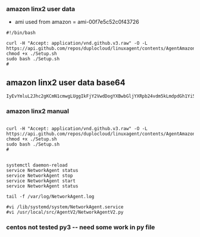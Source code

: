 ### amazon linx2 user data
* ami used from amazon = ami-00f7e5c52c0f43726
```
#!/bin/bash

curl -H "Accept: application/vnd.github.v3.raw" -O -L https://api.github.com/repos/duplocloud/linuxagent/contents/AgentAmazonLinux2/Setup.sh
chmod +x ./Setup.sh
sudo bash ./Setup.sh
#

```
##  amazon linx2 user data  base64
``` 
IyEvYmluL2Jhc2gKCmN1cmwgLUggIkFjY2VwdDogYXBwbGljYXRpb24vdm5kLmdpdGh1Yi52My5yYXciIC1PIC1MIGh0dHBzOi8vYXBpLmdpdGh1Yi5jb20vcmVwb3MvZHVwbG9jbG91ZC9saW51eGFnZW50L2NvbnRlbnRzL0FnZW50QW1hem9uTGludXgyL1NldHVwLnNoCmNobW9kICt4IC4vU2V0dXAuc2gKc3VkbyBiYXNoIC4vU2V0dXAuc2gKIwo=
```


### amazon linx2 manual
```

curl -H "Accept: application/vnd.github.v3.raw" -O -L https://api.github.com/repos/duplocloud/linuxagent/contents/AgentAmazonLinux2/Setup.sh
chmod +x ./Setup.sh
sudo bash ./Setup.sh
#


systemctl daemon-reload
service NetworkAgent status
service NetworkAgent stop
service NetworkAgent start
service NetworkAgent status

tail -f /var/log/NetworkAgent.log
 
#vi /lib/systemd/system/NetworkAgent.service  
#vi /usr/local/src/AgentV2/NetworkAgentV2.py
```
### centos  not tested py3 -- need some work in py file